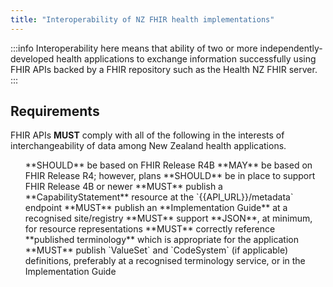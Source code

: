 ```yaml
---
title: "Interoperability of NZ FHIR health implementations"
---
```


:::info
Interoperability here means that ability of two or more independently-developed health applications to exchange information successfully using FHIR APIs backed by a FHIR repository such as the Health NZ FHIR server.
:::

## Requirements

FHIR APIs **MUST** comply with all of the following in the interests of interchangeability of data among New Zealand health applications.

<ol>
<ApiStandard id="HNZAS_SHOULD_BASE_ON_FHIR_R4B" type="SHOULD" toolTip="FHIR APIs SHOULD be based on FHIR Release R4B." wrapper='li'>**SHOULD** be based on FHIR Release R4B</ApiStandard>
<ApiStandard id="HNZAS_MAY_BASE_ON_FHIR_R4_WITH_PLANS_FOR_R4B" type="MAY" toolTip="FHIR APIs MAY be based on FHIR Release R4; however, plans SHOULD be in place to support FHIR Release 4B or newer." wrapper='li'>**MAY** be based on FHIR Release R4; however, plans **SHOULD** be in place to support FHIR Release 4B or newer</ApiStandard>
<ApiStandard id="HNZAS_MUST_PUBLISH_CAPABILITY_STATEMENT" type="MUST" toolTip="FHIR APIs MUST publish a CapabilityStatement resource at the {{API_URL}}/metadata endpoint." wrapper='li'>**MUST** publish a **CapabilityStatement** resource at the `{{API_URL}}/metadata` endpoint</ApiStandard>
<ApiStandard id="HNZAS_MUST_PUBLISH_IMPLEMENTATION_GUIDE" type="MUST" toolTip="FHIR APIs MUST publish an Implementation Guide at a recognised site/registry." wrapper='li'>**MUST** publish an **Implementation Guide** at a recognised site/registry</ApiStandard>
<ApiStandard id="HNZAS_MUST_SUPPORT_JSON" type="MUST" toolTip="FHIR APIs MUST support JSON, at minimum, for resource representations." wrapper='li'>**MUST** support **JSON**, at minimum, for resource representations</ApiStandard>
<ApiStandard id="HNZAS_MUST_REFERENCE_PUBLISHED_TERMINOLOGY" type="MUST" toolTip="FHIR APIs MUST correctly reference published terminology which is appropriate for the application." wrapper='li'>**MUST** correctly reference **published terminology** which is appropriate for the application</ApiStandard>
<ApiStandard id="HNZAS_MUST_PUBLISH_VALUESET_CODESYSTEM" type="MUST" toolTip="FHIR APIs MUST publish ValueSet and CodeSystem (if applicable) definitions, preferably at a recognised terminology service, or in the Implementation Guide." wrapper='li'>**MUST** publish `ValueSet` and `CodeSystem` (if applicable) definitions, preferably at a recognised terminology service, or in the Implementation Guide</ApiStandard>
</ol>
